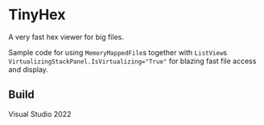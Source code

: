 # TinyHex
A very fast hex viewer for big files.

Sample code for using ```MemoryMappedFile```s together with ```ListView```s ```VirtualizingStackPanel.IsVirtualizing="True"``` for blazing fast file access and display.

## Build
Visual Studio 2022
